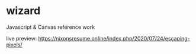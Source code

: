 # wizard
Javascript &amp; Canvas reference work


live preview: https://nixonsresume.online/index.php/2020/07/24/escaping-pixels/
